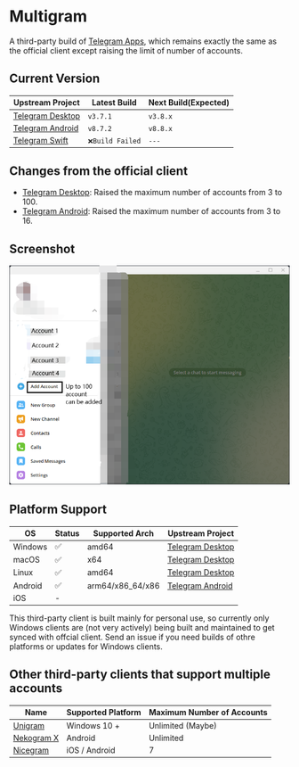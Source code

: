 # Multigram
A third-party build of [Telegram Apps](https://telegram.org/apps), which remains exactly the same as the official client except raising the limit of number of accounts.

## Current Version
|Upstream Project|Latest Build|Next Build(Expected)|
|---|---|---|
|[Telegram Desktop](https://github.com/telegramdesktop/tdesktop)|`v3.7.1`|`v3.8.x`|
|[Telegram Android](https://github.com/DrKLO/Telegram)|`v8.7.2`|`v8.8.x`|
|[Telegram Swift](https://github.com/overtake/TelegramSwift)|`❌Build Failed`|`---`|

## Changes from the official client
- [Telegram Desktop](https://github.com/telegramdesktop/tdesktop): Raised the maximum number of accounts from 3 to 100.
- [Telegram Android](https://github.com/DrKLO/Telegram): Raised the maximum number of accounts from 3 to 16.

## Screenshot
![Screenshot](./img/screenshot1.png)

## Platform Support
|OS|Status|Supported Arch|Upstream Project|
|---|---|---|---|
|Windows|✅|amd64|[Telegram Desktop](https://github.com/telegramdesktop/tdesktop)|
|macOS|✅|x64|[Telegram Desktop](https://github.com/telegramdesktop/tdesktop)|
|Linux|✅|amd64|[Telegram Desktop](https://github.com/telegramdesktop/tdesktop)|
|Android|✅|arm64/x86_64/x86|[Telegram Android](https://github.com/DrKLO/Telegram)|
|iOS|-| | |

This third-party client is built mainly for personal use, so currently only Windows clients are (not very actively) being built and maintained to get synced with offcial client. Send an issue if you need builds of othre platforms or updates for Windows clients.

## Other third-party clients that support multiple accounts

| Name | Supported Platform | Maximum Number of Accounts |
| --- | --- | --- |
| [Unigram](https://github.com/UnigramDev/Unigram) | Windows 10 + | Unlimited (Maybe) |
| [Nekogram X](https://github.com/NekoX-Dev/NekoX) | Android | Unlimited |
| [Nicegram](https://nicegram.app) | iOS / Android | 7 |

